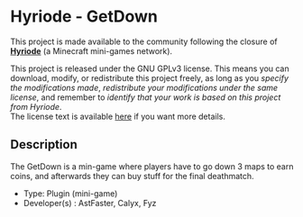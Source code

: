 # Hyriode - GetDown

This project is made available to the community following the closure of [**Hyriode**](https://hyriode.fr) (a Minecraft mini-games network).<br>

This project is released under the GNU GPLv3 license. This means you can download, modify, or redistribute this project freely, as long as you *specify the modifications made*, *redistribute your modifications under the same license*, and remember to *identify that your work is based on this project from Hyriode*.<br>
The license text is available [here](LICENCE.md) if you want more details.

## Description

The GetDown is a min-game where players have to go down 3 maps to earn coins, and afterwards they can buy stuff for the final deathmatch.

- Type: Plugin (mini-game)
- Developer(s) : AstFaster, Calyx, Fyz